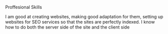 Proffesional Skills

I am good at creating websites, making good adaptation for them, setting up websites for SEO services so that the sites are perfectly indexed. I know how to do both the server side of the site and the client side
